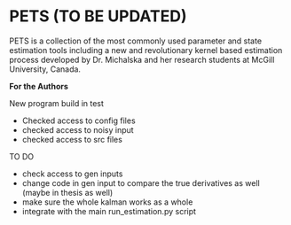 # PETS (TO BE UPDATED)
PETS is a collection of the most commonly used parameter and state estimation tools including a new and revolutionary kernel based estimation process developed by Dr. Michalska and her research students at McGill University, Canada.

**For the Authors**

New program build in test
- Checked access to config files
- checked access to noisy input
- checked access to src files

TO DO
- check access to gen inputs
- change code in gen input to compare the true derivatives as well (maybe in thesis as well)
- make sure the whole kalman works as a whole
- integrate with the main run_estimation.py script

